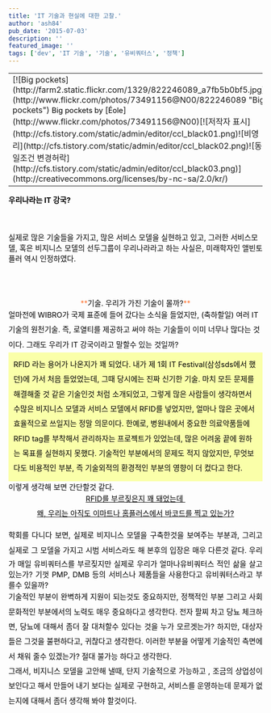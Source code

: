 ```yaml
---
title: 'IT 기술과 현실에 대한 고찰.'
author: 'ash84'
pub_date: '2015-07-03'
description: ''
featured_image: ''
tags: ['dev', 'IT 기술', '기술', '유비쿼터스', '정책']
---
```



<table class="flickrImgSearch"><tbody><tr><td>[![Big pockets](http://farm2.static.flickr.com/1329/822246089_a7fb5b0bf5.jpg)](http://www.flickr.com/photos/73491156@N00/822246089 "Big pockets")  
<span style="color: rgb(0, 0, 0); font-size: 11pt;">  
</span><span><span style="color: rgb(0, 0, 0); font-size: 11pt;">Big pockets by </span>[<span style="color: rgb(0, 0, 0); font-size: 11pt;">Éole</span>](http://www.flickr.com/photos/73491156@N00)</span><span style="color: rgb(0, 0, 0); font-size: 11pt;"></span>[![저작자 표시](http://cfs.tistory.com/static/admin/editor/ccl_black01.png)![비영리](http://cfs.tistory.com/static/admin/editor/ccl_black02.png)![동일조건 변경허락](http://cfs.tistory.com/static/admin/editor/ccl_black03.png)](http://creativecommons.org/licenses/by-nc-sa/2.0/kr/)</td></tr></tbody></table><span style="color: rgb(0, 0, 0); font-size: 11pt;">  
</span><span style="COLOR: rgb(212,26,1); TEXT-DECORATION: underline">  
<span style="color: rgb(0, 0, 0); font-size: 11pt;">  
</span>  
<span style="color: rgb(0, 0, 0); font-size: 11pt;">  
</span></span>

<span style="color: rgb(0, 0, 0); font-size: 11pt;">  
</span>

<span style="COLOR: rgb(212,26,1); TEXT-DECORATION: underline">  
<span style="color: rgb(0, 0, 0); font-size: 11pt;">  
</span></span>

<span style="color: rgb(0, 0, 0); font-size: 11pt;">  
</span>

<font color="#d41a01"><span style="color: rgb(0, 0, 0); font-size: 11pt;">**우리나라는 IT 강국?**</span></font>  
<span style="color: rgb(0, 0, 0); font-size: 11pt;">  
</span>  
<span style="color: rgb(0, 0, 0); font-size: 11pt;">  
 실제로 많은 기술들을 가지고, 많은 서비스 모델을 실현하고 있고, 그러한 서비스모델, 혹은 비지니스 모델의 선두그룹이 우리나라라고 하는 사실은, 미래학자인 앨빈토플러 역시 인정하였다. </span>  
<span style="color: rgb(0, 0, 0); font-size: 11pt;">  
</span>  
<span style="color: rgb(0, 0, 0); font-size: 11pt;">  
</span>

<div style="text-align: center;"><span style="color: rgb(255, 118, 53); -webkit-text-decorations-in-effect: line-through; ">**<span style="color: rgb(0, 0, 0); font-size: 11pt;">기술. 우리가 가진 기술이 몰까?</span>**</span></div><span style="color: rgb(0, 0, 0); font-size: 11pt;">  
</span>

<div></div><span style="color: rgb(0, 0, 0); font-size: 11pt;line-height:2;">  
 얼마전에 WIBRO가 국제 표준에 들어 갔다는 소식을 들었지만, (축하할일) 여러 IT 기술의 원천기술. 즉, 로열티를 제공하고 써야 하는 기술들이 이미 너무나 많다는 것이다. 그래도 우리가 IT 강국이라고 말할수 있는 것일까?</span>  
<span style="color: rgb(0, 0, 0); font-size: 11pt;">  
</span>  
<span style="color: rgb(0, 0, 0); font-size: 11pt;">  
</span>

<span style="color: rgb(0, 0, 0); font-size: 11pt;">  
</span>

<div style="PADDING-RIGHT: 10px; PADDING-LEFT: 10px; PADDING-BOTTOM: 10px; PADDING-TOP: 10px; BACKGROUND-COLOR: #faffa9"><span style="color: rgb(0, 0, 0); font-size: 11pt;">  
</span>  
<span style="color: rgb(0, 0, 0); font-size: 11pt;">  
</span><font color="#993366"><span style="color: rgb(0, 0, 0); font-size: 11pt;line-height:2;">RFID 라는 용어가 나온지가 꽤 되었다. 내가 제 1회 IT Festival(삼성sds에서 했던)에 가서 처음 들었었는데, </span><span style="color: rgb(0, 0, 0); font-size: 11pt;line-height:2;">그때 당시에는 진짜 신기한 기술. 마치 모든 문제를 해결해줄 것 같은 기술인것 처럼 소개되었고, 그렇게 많은 사람들이 생각하면서 수많은 비지니스 모델과 서비스 모델에서 RFID를 넣었지만, 얼마나 많은 곳에서 효율적으로 쓰일지는 정말 의문이다. 한예로, 병원내에서 중요한 의료약품들에 RFID tag를 부착해서 관리하자는 프로젝트가 있었는데, 많은 어려움 끝에 원하는 목표를 실현하지 못했다. 기술적인 부분에서의 문제도 적지 않았지만, 무엇보다도 비용적인 부분, 즉 기술외적의 환경적인 부분의 영향이 더 컸다고 한다. </span>  
<span style="color: rgb(0, 0, 0); font-size: 11pt;">  
</span></font></div><span style="color: rgb(0, 0, 0); font-size: 11pt;">  
</span>

<span style="color: rgb(0, 0, 0); font-size: 11pt;">  
 이렇게 생각해 보면 간단할것 같다. </span>  
<span style="color: rgb(0, 0, 0); font-size: 11pt;">  
</span>  
<span style="color: rgb(0, 0, 0); font-size: 11pt;">  
</span>

<span style="color: rgb(0, 0, 0); font-size: 11pt;">  
</span>

<div style="TEXT-ALIGN: center"><span style="color: rgb(0, 0, 0); font-size: 11pt;">  
</span><u><font color="#009966"><span style="color: rgb(0, 0, 0); font-size: 11pt;line-height:2;">RFID를 부르짖은지 꽤 돼었는데 </span></font></u></div><div style="TEXT-ALIGN: center"><u><font color="#009966"><span style="color: rgb(0, 0, 0); font-size: 11pt;line-height:2;">왜, 우리는 아직도 이마트나 홈플러스에서 바코드를 찍고 있는가?</span>  
<span style="color: rgb(0, 0, 0); font-size: 11pt;">  
</span></font></u></div><span style="color: rgb(0, 0, 0); font-size: 11pt;">  
</span>

<span style="color: rgb(0, 0, 0); font-size: 11pt;"></span>

<span style="color: rgb(0, 0, 0); font-size: 11pt;">  
</span>

<div style="TEXT-ALIGN: justify"><span style="color: rgb(0, 0, 0); font-size: 11pt;line-height:2;">학회를 다니다 보면, 실제로 비지니스 모델을 구축한것을 보여주는 부분과, 그리고 실제로 그 모델을 가지고 </span><span style="color: rgb(0, 0, 0); font-size: 11pt;">시범 서비스라도 해 본후의 입장은 매우 다른것 같다. 우리가 매일 유비쿼터스를 부르짖지만 실제로 우리가 얼마나유비쿼터스 적인 삶을 살고 있는가? 기껏 PMP, DMB 등의 서비스나 제품들을 사용한다고 유비쿼터스라고 부를수 있을까?  </span></div><font color="#c1c1c1"><span style="color: rgb(0, 0, 0); font-size: 11pt;">  
</span><div style="TEXT-ALIGN: justify"><span style="color: rgb(0, 0, 0); font-size: 11pt;">  
</span>  
<span style="color: rgb(0, 0, 0); font-size: 11pt;">  
</span></div><span style="color: rgb(0, 0, 0); font-size: 11pt;">  
</span>

<div style="TEXT-ALIGN: justify"><span style="color: rgb(0, 0, 0); font-size: 11pt;line-height:2;">  
 기술적인 부분이 완벽하게 지원이 되는것도 중요하지만, 정책적인 부분 그리고 사회 문화적인 부분에서의 노력도 매우 중요하다고 생각한다. 전자 팔찌 차고 당뇨 체크하면, 당뇨에 대해서 좀더 잘 대처할수 있다는 것을 누가 모르겟는가? 하지만, 대상자들은 그것을 불편하다고, 귀찮다고 생각한다. 이러한 부분을 어떻게 기술적인 측면에서 채워 줄수 있겠는가? 절대 불가능 하다고 생각한다. </span></div><span style="color: rgb(0, 0, 0); font-size: 11pt;">  
</span>

<div style="TEXT-ALIGN: justify"><span style="color: rgb(0, 0, 0); font-size: 11pt;">  
</span>  
<span style="color: rgb(0, 0, 0); font-size: 11pt;">  
</span></div><span style="color: rgb(0, 0, 0); font-size: 11pt;">  
</span>

<div style="TEXT-ALIGN: justify"><span style="color: rgb(0, 0, 0); font-size: 11pt;line-height:2;">  
 그래서, 비지니스 모델을 고안해 낼때, 단지 기술적으로 가능하고 , 조금의 상업성이 보인다고 해서 만들어 내기 보다는 실제로 구현하고, 서비스를 운영하는데 문제가 없는지에 대해서 좀더 생각해 봐야 할것이다. </span></div></font>



